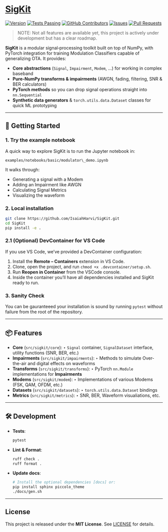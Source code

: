 # [SigKit](https://github.com/users/IsaiahHarvi/projects/5)

[![Version](https://img.shields.io/github/v/release/IsaiahHarvi/SigKit.svg)](https://github.com/IsaiahHarvi/SigKit/releases)
[![Tests Passing](https://img.shields.io/github/actions/workflow/status/IsaiahHarvi/SigKit/test.yaml)](https://github.com/IsaiahHarvi/SigKit/actions?query=workflow%3Apy-test)
[![GitHub Contributors](https://img.shields.io/github/contributors/IsaiahHarvi/SigKit.svg)](https://github.com/IsaiahHarvi/SigKit/graphs/contributors)
[![Issues](https://img.shields.io/github/issues/IsaiahHarvi/SigKit.svg)](https://github.com/IsaiahHarvi/SigKit/issues)
[![Pull Requests](https://img.shields.io/github/issues-pr/IsaiahHarvi/SigKit.svg)](https://github.com/IsaiahHarvi/SigKit/pulls)

> NOTE: Not all features are available yet, this project is actively under development but has a clear roadmap.

**SigKit** is a modular signal‐processing toolkit built on top of NumPy, with PyTorch integration for training Modulation Classifiers capable of generalizing OTA. It provides:

- **Core abstractions** (`Signal`, `Impairment`, `Modem`, …) for working in complex baseband
- **Pure-NumPy transforms & impairments** (AWGN, fading, filtering, SNR & BER calculators)
- **PyTorch methods** so you can drop signal operations straight into `nn.Sequential`
- **Synthetic data generators** & `torch.utils.data.Dataset` classes for quick ML prototyping

---

## 🚀 Getting Started

### 1. Try the example notebook
A quick way to explore SigKit is to run the Jupyter notebook in:
```
examples/notebooks/basic/modulator\_demo.ipynb
```

It walks through:
- Generating a signal with a Modem
- Adding an Impairment like AWGN
- Calculating Signal Metrics
- Visualizing the waveform

### 2. Local installation

```bash
git clone https://github.com/IsaiahHarvi/SigKit.git
cd SigKit
pip install -e .
```

### 2.1 (Optional) DevContainer for VS Code

If you use VS Code, we’ve provided a DevContainer configuration:

1. Install the **Remote – Containers** extension in VS Code.
2. Clone, open the project, and run `chmod +x .devcontainer/setup.sh`.
3. Run **Reopen in Container** from the VSCode console.
3. Inside the container you’ll have all dependencies installed and SigKit ready to run.

### 3. Sanity Check
You can be gauranteeed your installation is sound by running `pytest` without failure from the root of the repository.

---

## 📦 Features

* **Core** (`src/sigkit/core`):
  ‣ `Signal` container, `SignalDataset` interface, utility functions (SNR, BER, etc.)
* **Impairments** (`src/sigkit/impairments`):
  ‣ Methods to simulate Over-the-air and digital effects on waveforms
* **Transforms** (`src/sigkit/transforms`):
  ‣ PyTorch `nn.Module` implementations for **Impairments**
* **Modems** (`src/sigkit/modem`):
  ‣ Implementations of various Modems (FSK, QAM, OFDM, etc.)
* **Datasets** (`src/sigkit/datasets`):
  ‣ `torch.utils.data.Dataset` bindings
* **Metrics** (`src/sigkit/metrics`):
  ‣ SNR, BER, Waveform visualiations, etc.

---

## 🛠️ Development

* **Tests**:

  ```bash
  pytest
  ```
* **Lint & Format**:

  ```bash
  ruff check .
  ruff format .
  ```
* **Update docs**:

  ```bash
  # Install the optional dependencies [docs] or:
  pip install sphinx piccolo_theme
  ./docs/gen.sh
  ```
---

## License

This project is released under the **MIT License**. See [LICENSE](LICENSE) for details.

